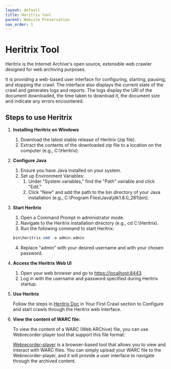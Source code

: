 ```yaml
---
layout: default
title: Heritrix tool
parent: Website Preservation
nav_order: 1
---
```


# Heritrix Tool​

Heritrix is the Internet Archive's open source, extensible web crawler designed for web archiving purposes.​  

It is providing a web-based user interface for configuring, starting, pausing, and stopping the crawl. The interface also displays the current state of the crawl and generates logs and reports. The logs display the URI of the document downloaded, the time taken to download it, the document size and indicate any errors encountered.  

## Steps to use Heritrix

1. **Installing Heritrix on Windows**
    1. Download the latest stable release of Heritrix (zip file). 
    2. Extract the contents of the downloaded zip file to a location on the computer (e.g., C:\Heritrix). 

2. **Configure Java**
    1. Ensure you have Java installed on your system. 
    2. Set up Environment Variables: 
        1. Under "System variables," find the "Path" variable and click "Edit." 
        2. Click "New" and add the path to the bin directory of your Java installation (e.g., C:\Program Files\Java\jdk1.8.0_281\bin). 

3. **Start Heritrix** 
    1. Open a Command Prompt in administrator mode. 
    2. Navigate to the Heritrix installation directory (e.g., cd C:\Heritrix). 
    3. Run the following command to start Heritrix:
    ```powershell
    bin\heritrix.cmd -a admin:admin
    ```
    4. Replace "admin" with your desired username and with your chosen password.

4. **Access the Heritrix Web UI** 
    1. Open your web browser and go to [https://localhost:8443](https://localhost:8443). 
    2. Log in with the username and password specified during Heritrix startup. 

5. **Use Heritrix**

    Follow the steps in [Heritrix Doc](https://heritrix.readthedocs.io/en/latest/getting-started.html) in Your First Crawl section to Configure and start crawls through the Heritrix web interface. 

6. **View the content of WARC file:**

    To view the content of a WARC (Web ARChive) file, you can use Webrecorder-player tool that support this file format: 

    [Webrecorder-player](https://github.com/webrecorder/webrecorder-player) is a browser-based tool that allows you to view and interact with WARC files. You can simply upload your WARC file to the Webrecorder-player, and it will provide a user interface to navigate through the archived content. 

